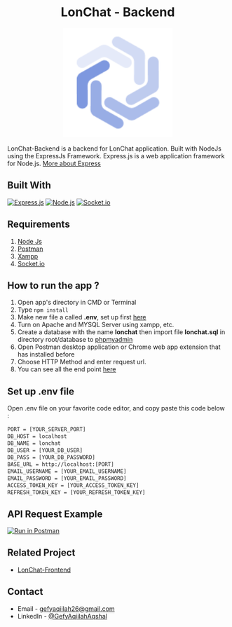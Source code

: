 <h1 align="center">LonChat - Backend</h1>
<p align="center">
  <img width="250" src="./screenshots/logo.png"/>
</p>


LonChat-Backend is a backend for LonChat application. Built with NodeJs using the ExpressJs Framework.
Express.js is a web application framework for Node.js. [More about Express](https://en.wikipedia.org/wiki/Express.js)
## Built With
[![Express.js](https://img.shields.io/badge/Express-4.17.1-brightgreen)](https://expressjs.com/en/starter/installing.html)
[![Node.js](https://img.shields.io/badge/Node%20Js-14.15.4-orange)](https://nodejs.org/)
[![Socket.io](https://img.shields.io/badge/Socket.io-3.1.0-blue)](https://www.npmjs.com/package/socket.io)

## Requirements
1. <a href="https://nodejs.org/en/download/">Node Js</a>
2. <a href="https://www.getpostman.com/">Postman</a>
3. [Xampp](https://www.apachefriends.org/download.html)
4. [Socket.io](https://www.npmjs.com/package/socket.io)

## How to run the app ?
1. Open app's directory in CMD or Terminal
2. Type 
```npm install```
3. Make new file a called **.env**, set up first [here](#set-up-env-file)
4. Turn on Apache and MYSQL Server using xampp, etc.
5. Create a database with the name **lonchat** then  import file **lonchat.sql** in directory root/database to [phpmyadmin](http://localhost/phpmyadmin)
6. Open Postman desktop application or Chrome web app extension that has installed before
7. Choose HTTP Method and enter request url.
8. You can see all the end point [here](#end-point)

## Set up .env file
Open .env file on your favorite code editor, and copy paste this code below :
```
PORT = [YOUR_SERVER_PORT]
DB_HOST = localhost
DB_NAME = lonchat
DB_USER = [YOUR_DB_USER]
DB_PASS = [YOUR_DB_PASSWORD]
BASE_URL = http://localhost:[PORT]
EMAIL_USERNAME = [YOUR_EMAIL_USERNAME]
EMAIL_PASSWORD = [YOUR_EMAIL_PASSWORD]
ACCESS_TOKEN_KEY = [YOUR_ACCESS_TOKEN_KEY]
REFRESH_TOKEN_KEY = [YOUR_REFRESH_TOKEN_KEY]
```

## API Request Example 
[![Run in Postman](https://run.pstmn.io/button.svg)](https://app.getpostman.com/run-collection/2decdaacaa9676a0dc3a)
## Related Project

- [LonChat-Frontend](https://github.com/Gefyaqiilah/LonChat-Front-End)

<!-- CONTACT -->
## Contact

- Email - gefyaqiilah26@gmail.com
- LinkedIn - [@GefyAqiilahAqshal](https://linkedin.com/in/gefyaqiilahaqshal)




